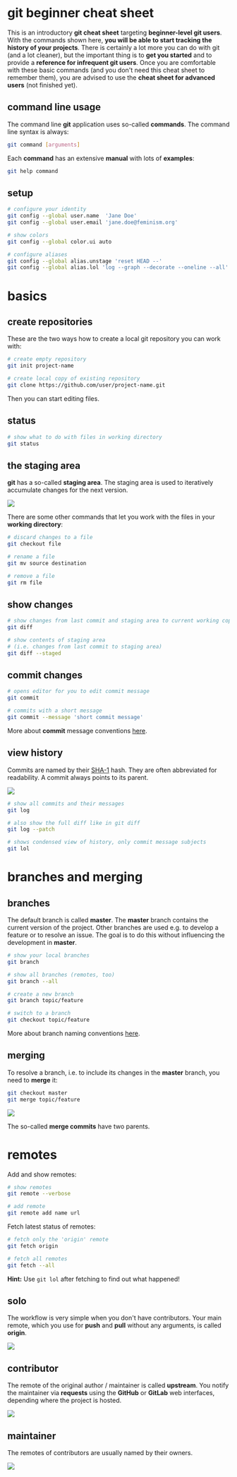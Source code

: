 # git beginner cheat sheet

This is an introductory **git cheat sheet** targeting **beginner-level git users**. With the commands shown here, **you will be able to start tracking the history of your projects**. There is certainly a lot more you can do with git (and a lot cleaner), but the important thing is to **get you started** and to provide a **reference for infrequent git users**. Once you are comfortable with these basic commands (and you don't need this cheat sheet to remember them), you are advised to use the **cheat sheet for advanced users** (not finished yet).

## command line usage

The command line **git** application uses so-called **commands**. The command line syntax is always:

```bash
git command [arguments]
```

Each **command** has an extensive **manual** with lots of **examples**:

```bash
git help command
```

## setup

```bash
# configure your identity
git config --global user.name  'Jane Doe'
git config --global user.email 'jane.doe@feminism.org'

# show colors
git config --global color.ui auto

# configure aliases
git config --global alias.unstage 'reset HEAD --'
git config --global alias.lol 'log --graph --decorate --oneline --all'
```

# basics

## create repositories

These are the two ways how to create a local git repository you can work with:

```bash
# create empty repository
git init project-name

# create local copy of existing repository
git clone https://github.com/user/project-name.git
```

Then you can start editing files.

## status

```bash
# show what to do with files in working directory
git status
```

## the staging area

**git** has a so-called **staging area**. The staging area is used to iteratively accumulate changes for the next version.

![](local-operations.svg)

There are some other commands that let you work with the files in your **working directory**:

```bash
# discard changes to a file
git checkout file

# rename a file
git mv source destination

# remove a file
git rm file
```

## show changes

```bash
# show changes from last commit and staging area to current working copy
git diff

# show contents of staging area
# (i.e. changes from last commit to staging area)
git diff --staged
```

## commit changes

```bash
# opens editor for you to edit commit message
git commit

# commits with a short message
git commit --message 'short commit message'
```

More about **commit** message conventions [here][commit messages].

## view history

Commits are named by their [SHA-1][] hash. They are often abbreviated for readability. A commit always points to its parent.

![](git-tree.svg)

```bash
# show all commits and their messages
git log

# also show the full diff like in git diff
git log --patch

# shows condensed view of history, only commit message subjects
git lol
```

# branches and merging

## branches

The default branch is called **master**. The **master** branch contains the current version of the project. Other branches are used e.g. to develop a feature or to resolve an issue. The goal is to do this without influencing the development in **master**.

```bash
# show your local branches
git branch

# show all branches (remotes, too)
git branch --all

# create a new branch
git branch topic/feature

# switch to a branch
git checkout topic/feature
```

More about branch naming conventions [here][branch naming].

## merging

To resolve a branch, i.e. to include its changes in the **master** branch, you need to **merge** it:

```bash
git checkout master
git merge topic/feature
```

![](git-merge.svg)

The so-called **merge commits** have two parents.

# remotes

Add and show remotes:

```bash
# show remotes
git remote --verbose

# add remote
git remote add name url
```

Fetch latest status of remotes:

```bash
# fetch only the 'origin' remote
git fetch origin

# fetch all remotes
git fetch --all
```

**Hint:** Use `git lol` after fetching to find out what happened!

## solo

The workflow is very simple when you don't have contributors. Your main remote, which you use for **push** and **pull** without any arguments, is called **origin**.

![](git-remote-solo.svg)

## contributor

The remote of the original author / maintainer is called **upstream**. You notify the maintainer via **requests** using the **GitHub** or **GitLab** web interfaces, depending where the project is hosted.

![](git-remote-contributor.svg)

## maintainer

The remotes of contributors are usually named by their owners.

![](git-remote-maintainer.svg)


[commit messages]: https://idiv-biodiversity.github.io/git-knowledge-base/commit-message-conventions.html
[branch naming]: https://idiv-biodiversity.github.io/git-knowledge-base/branch-naming-conventions.html
[SHA-1]: https://en.wikipedia.org/wiki/SHA-1
